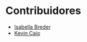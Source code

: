 # Contribuidores

- [Isabella Breder](https://gitlab.com/isabellabreder)
- [Kevin Caio](https://github.com/Kvn12)

